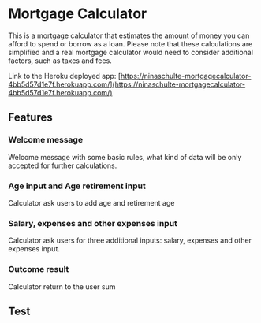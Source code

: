 # Mortgage Calculator

This is a mortgage calculator that estimates the amount of money you can afford to spend or borrow as a loan. Please note that these calculations are simplified and a real mortgage calculator would need to consider additional factors, such as taxes and fees.

Link to the Heroku deployed app: [https://ninaschulte-mortgagecalculator-4bb5d57d1e7f.herokuapp.com/](https://ninaschulte-mortgagecalculator-4bb5d57d1e7f.herokuapp.com/)

## Features
### Welcome message
Welcome message with some basic rules, what kind of data will be only accepted for further calculations.
### Age input and Age retirement input
Calculator ask users to add age and retirement age
### Salary, expenses and other expenses input
Calculator ask users for three additional inputs: salary, expenses and other expenses input.
### Outcome result
Calculator return to the user sum

## Test
